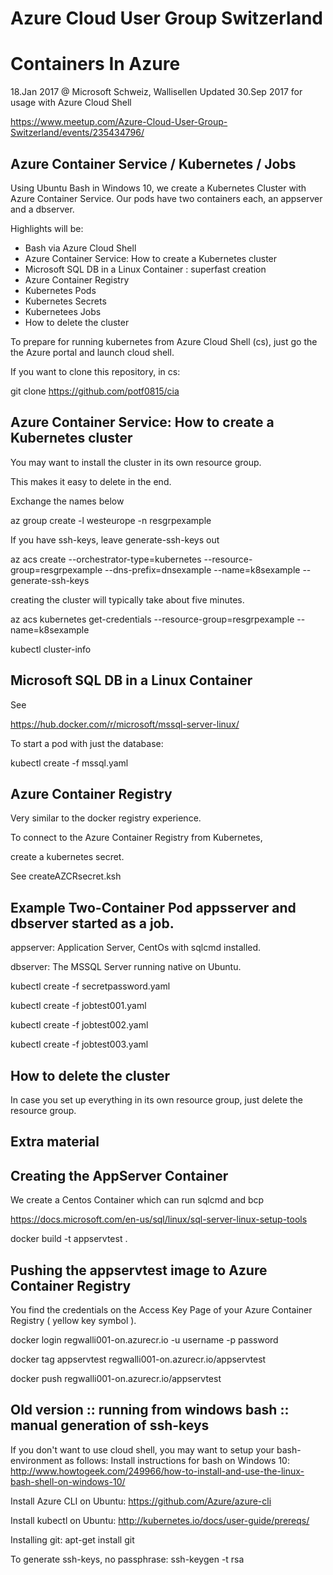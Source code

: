 # Azure Cloud User Group Switzerland
# Containers In Azure

18.Jan 2017 @ Microsoft Schweiz, Wallisellen
Updated 30.Sep 2017 for usage with Azure Cloud Shell

https://www.meetup.com/Azure-Cloud-User-Group-Switzerland/events/235434796/

## Azure Container Service / Kubernetes / Jobs

Using Ubuntu Bash in Windows 10, we create a Kubernetes Cluster with Azure Container Service. Our pods have two containers each, an appserver and a dbserver. 

Highlights will be:  
- Bash via Azure Cloud Shell
- Azure Container Service: How to create a Kubernetes cluster 
- Microsoft SQL DB in a Linux Container : superfast creation 
- Azure Container Registry 
- Kubernetes Pods 
- Kubernetes Secrets 
- Kubernetees Jobs 
- How to delete the cluster


To prepare for running kubernetes from Azure Cloud Shell (cs), just go the the Azure portal and launch cloud shell.

If you want to clone this repository, in cs:

git clone https://github.com/potf0815/cia

## Azure Container Service: How to create a Kubernetes cluster 

You may want to install the cluster in its own resource group.

This makes it easy to delete in the end.

Exchange the names below 



az group create -l westeurope -n resgrpexample

If you have ssh-keys, leave generate-ssh-keys out

az acs create --orchestrator-type=kubernetes --resource-group=resgrpexample --dns-prefix=dnsexample --name=k8sexample --generate-ssh-keys

creating the cluster will typically take about five minutes.

az acs kubernetes get-credentials  --resource-group=resgrpexample --name=k8sexample

kubectl cluster-info


## Microsoft SQL DB in a Linux Container 

See 

https://hub.docker.com/r/microsoft/mssql-server-linux/

To start a pod with just the database:

kubectl create -f mssql.yaml

## Azure Container Registry 

Very similar to the docker registry experience.

To connect to the Azure Container Registry from Kubernetes,

create a kubernetes secret.

See createAZCRsecret.ksh

## Example Two-Container Pod appsserver and dbserver started as a job.

appserver: Application Server, CentOs with sqlcmd installed.

dbserver: The MSSQL Server running native on Ubuntu.

kubectl create -f secretpassword.yaml

kubectl create -f jobtest001.yaml

kubectl create -f jobtest002.yaml

kubectl create -f jobtest003.yaml


## How to delete the cluster

In case you set up everything in its own resource group, just delete the resource group.
 
## Extra material
 
## Creating the AppServer Container

We create a Centos Container which can run sqlcmd and bcp

https://docs.microsoft.com/en-us/sql/linux/sql-server-linux-setup-tools

docker build -t appservtest .

## Pushing the appservtest image to Azure Container Registry

You find the credentials on the Access Key Page of your Azure Container Registry ( yellow key symbol ).

docker login regwalli001-on.azurecr.io -u username -p password

docker tag appservtest regwalli001-on.azurecr.io/appservtest

docker push regwalli001-on.azurecr.io/appservtest
 
 
 
 
 
 
 
 
 
 
 
 
## Old version :: running from windows bash :: manual generation of ssh-keys

If you don't want to use cloud shell, you may want to setup your bash-environment as follows:
Install instructions for bash on Windows 10:
http://www.howtogeek.com/249966/how-to-install-and-use-the-linux-bash-shell-on-windows-10/

Install Azure CLI on Ubuntu:
https://github.com/Azure/azure-cli

Install kubectl on Ubuntu:
http://kubernetes.io/docs/user-guide/prereqs/

Installing git:
apt-get install git
 
To generate ssh-keys, no passphrase:
ssh-keygen -t rsa
